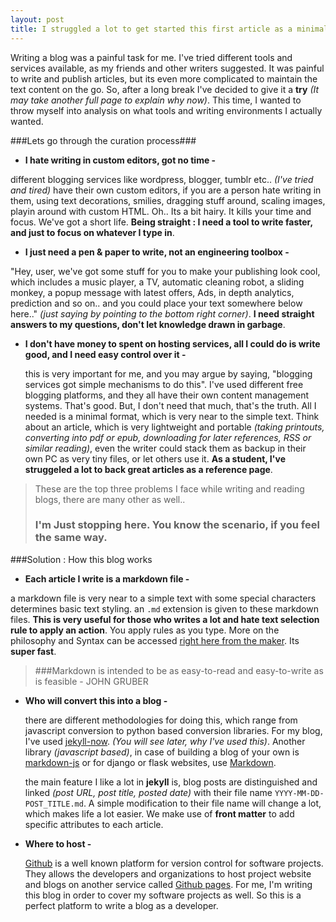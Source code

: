 ```yaml
---
layout: post
title: I struggled a lot to get started this first article as a minimalist. How I decided best suitable tools for me.
---
```


Writing a blog was a painful task for me. I've tried different tools and services available, as my friends and other writers suggested. It was painful to write and publish articles, but its even more complicated to maintain the text content on the go. So, after a long break I've decided to give it a **try** *(It may take another full page to explain why now)*. This time, I wanted to throw myself into analysis on what tools and writing environments I actually wanted.

###Lets go through the curation process###


*  **I hate writing in custom editors, got no time -**

  different blogging services like wordpress, blogger, tumblr etc.. *(I've tried and tired)* have their own custom editors, if you are a person hate writing in them, using text decorations, smilies, dragging stuff around, scaling images, playin around with custom HTML. Oh.. Its a bit hairy. It kills your time and focus. We've got a short life. **Being straight : I need a tool to write faster, and just to focus on whatever I type in**.
  
*  **I just need a pen & paper to write, not an engineering toolbox -** 

  "Hey, user, we've got some stuff for you to make your publishing look cool, which includes a music player, a TV, automatic cleaning robot, a sliding monkey, a popup message with latest offers, Ads, in depth analytics, prediction and so on.. and you could place your text somewhere below here.." *(just saying by pointing to the bottom right corner)*. **I need straight answers to my questions, don't let knowledge drawn in garbage**.
  
* **I don't have money to spent on hosting services, all I could do is write good, and I need easy control over it -**

  this is very important for me, and you may argue by saying, "blogging services got simple mechanisms to do this". I've used different free blogging platforms, and they all have their own content management systems. That's good. But, I don't need that much, that's the truth. All I needed is a minimal format, which is very near to the simple text. Think about an article, which is very lightweight and portable *(taking printouts, converting into pdf or epub, downloading for later references, RSS or similar reading)*, even the writer could stack them as backup in their own PC as very tiny files, or let others use it. **As a student, I've struggeled a lot to back great articles as a reference page**.
  
> These are the top three problems I face while writing and reading blogs, there are many other as well..
> ### I'm Just stopping here. You know the scenario, if you feel the same way.  
  
###Solution : How this blog works


*  **Each article I write is a markdown file -**

  a markdown file is very near to a simple text with some special characters determines basic text styling. an `.md` extension is given to these markdown files. **This is very useful for those who writes a lot and hate text selection rule to apply an action**. You apply rules as you type. More on the philosophy and Syntax can be accessed [right here from the maker](http://daringfireball.net/projects/markdown/syntax). Its **super fast**.
> ###Markdown is intended to be as easy-to-read and easy-to-write as is feasible - JOHN GRUBER 

*  **Who will convert this into a blog -**

	there are different methodologies for doing this, which range from javascript conversion to python based conversion libraries. For my blog, I've used [jekyll-now](http://www.jekyllnow.com). *(You will see later, why I've used this)*. Another library *(javascript based)*, in case of building a blog of your own is [markdown-js](https://github.com/evilstreak/markdown-js) or for django or flask websites, use [Markdown](https://pypi.python.org/pypi/Markdown).
	
	the main feature I like a lot in **jekyll** is, blog posts are distinguished and linked *(post URL, post title, posted date)* with their file name `YYYY-MM-DD-POST_TITLE.md`. A simple modification to their file name will change a lot, which makes life a lot easier. We make use of **front matter** to add specific attributes to each article.
	
*  **Where to host -**

	[Github](https://github.com) is a well known platform for version control for software projects. They allows the developers and organizations to host project website and blogs on another service called [Github pages](https://github.io). For me, I'm writing this blog in order to cover my software projects as well. So this is a perfect platform to write a blog as a developer.
